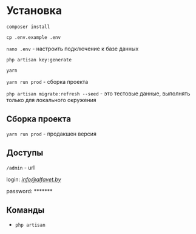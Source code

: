 # Установка

`composer install`

`cp .env.example .env`

`nano .env` - настроить подключение к базе данных

`php artisan key:generate`

`yarn`

`yarn run prod` - сборка проекта

`php artisan migrate:refresh --seed` - это тестовые данные, выполнять только для локального окружения

## Сборка проекта

`yarn run prod` - продакшен версия

## Доступы

`/admin` - url

login: *info@alfavet.by*

password: *******

## Команды

* `php artisan `